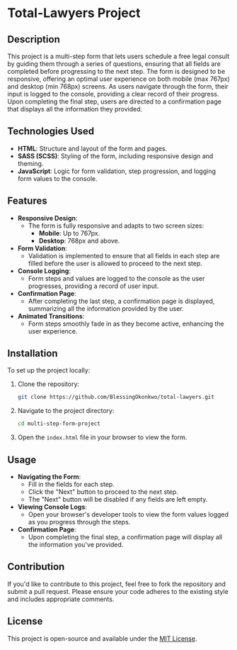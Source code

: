 # Total-Lawyers Project

## Description

This project is a multi-step form that lets users schedule a free legal consult by guiding them through a series of questions, ensuring that all fields are completed before progressing to the next step. The form is designed to be responsive, offering an optimal user experience on both mobile (max 767px) and desktop (min 768px) screens. As users navigate through the form, their input is logged to the console, providing a clear record of their progress. Upon completing the final step, users are directed to a confirmation page that displays all the information they provided.

## Technologies Used

- **HTML**: Structure and layout of the form and pages.
- **SASS (SCSS)**: Styling of the form, including responsive design and theming.
- **JavaScript**: Logic for form validation, step progression, and logging form values to the console.

## Features

- **Responsive Design**: 
  - The form is fully responsive and adapts to two screen sizes:
    - **Mobile**: Up to 767px.
    - **Desktop**: 768px and above.
- **Form Validation**: 
  - Validation is implemented to ensure that all fields in each step are filled before the user is allowed to proceed to the next step.
- **Console Logging**: 
  - Form steps and values are logged to the console as the user progresses, providing a record of user input.
- **Confirmation Page**: 
  - After completing the last step, a confirmation page is displayed, summarizing all the information provided by the user.
- **Animated Transitions**:
  - Form steps smoothly fade in as they become active, enhancing the user experience.

## Installation

To set up the project locally:

1. Clone the repository:
   ```bash
   git clone https://github.com/BlessingOkonkwo/total-lawyers.git
   ```
2. Navigate to the project directory:
   ```bash
   cd multi-step-form-project
   ```
3. Open the `index.html` file in your browser to view the form.

## Usage

- **Navigating the Form**:
  - Fill in the fields for each step. 
  - Click the "Next" button to proceed to the next step. 
  - The "Next" button will be disabled if any fields are left empty.
- **Viewing Console Logs**:
  - Open your browser's developer tools to view the form values logged as you progress through the steps.
- **Confirmation Page**:
  - Upon completing the final step, a confirmation page will display all the information you've provided.

## Contribution

If you'd like to contribute to this project, feel free to fork the repository and submit a pull request. Please ensure your code adheres to the existing style and includes appropriate comments.

## License

This project is open-source and available under the [MIT License](LICENSE).